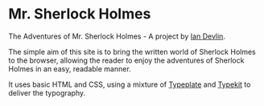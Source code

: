 Mr. Sherlock Holmes
===================

The Adventures of Mr. Sherlock Holmes - A project by [Ian Devlin](http://twitter.com/iandevlin).

The simple aim of this site is to bring the written world of Sherlock Holmes to the browser, allowing the reader to enjoy the adventures of Sherlock Holmes in an easy, readable manner.

It uses basic HTML and CSS, using a mixture of [Typeplate](http://typeplate.com/) and [Typekit](https://typekit.com/) to deliver the typography.
